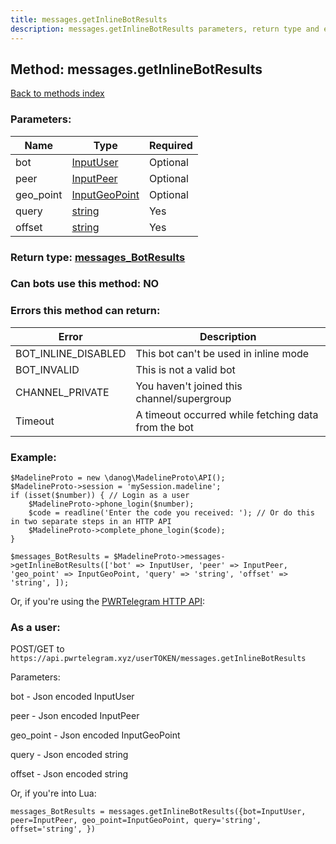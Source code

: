 ```yaml
---
title: messages.getInlineBotResults
description: messages.getInlineBotResults parameters, return type and example
---
```

## Method: messages.getInlineBotResults  
[Back to methods index](index.md)


### Parameters:

| Name     |    Type       | Required |
|----------|---------------|----------|
|bot|[InputUser](../types/InputUser.md) | Optional|
|peer|[InputPeer](../types/InputPeer.md) | Optional|
|geo\_point|[InputGeoPoint](../types/InputGeoPoint.md) | Optional|
|query|[string](../types/string.md) | Yes|
|offset|[string](../types/string.md) | Yes|


### Return type: [messages\_BotResults](../types/messages_BotResults.md)

### Can bots use this method: **NO**


### Errors this method can return:

| Error    | Description   |
|----------|---------------|
|BOT_INLINE_DISABLED|This bot can't be used in inline mode|
|BOT_INVALID|This is not a valid bot|
|CHANNEL_PRIVATE|You haven't joined this channel/supergroup|
|Timeout|A timeout occurred while fetching data from the bot|


### Example:


```
$MadelineProto = new \danog\MadelineProto\API();
$MadelineProto->session = 'mySession.madeline';
if (isset($number)) { // Login as a user
    $MadelineProto->phone_login($number);
    $code = readline('Enter the code you received: '); // Or do this in two separate steps in an HTTP API
    $MadelineProto->complete_phone_login($code);
}

$messages_BotResults = $MadelineProto->messages->getInlineBotResults(['bot' => InputUser, 'peer' => InputPeer, 'geo_point' => InputGeoPoint, 'query' => 'string', 'offset' => 'string', ]);
```

Or, if you're using the [PWRTelegram HTTP API](https://pwrtelegram.xyz):



### As a user:

POST/GET to `https://api.pwrtelegram.xyz/userTOKEN/messages.getInlineBotResults`

Parameters:

bot - Json encoded InputUser

peer - Json encoded InputPeer

geo_point - Json encoded InputGeoPoint

query - Json encoded string

offset - Json encoded string




Or, if you're into Lua:

```
messages_BotResults = messages.getInlineBotResults({bot=InputUser, peer=InputPeer, geo_point=InputGeoPoint, query='string', offset='string', })
```

